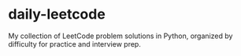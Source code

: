 # daily-leetcode
My collection of LeetCode problem solutions in Python, organized by difficulty for practice and interview prep.
